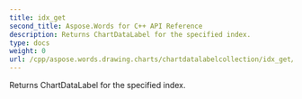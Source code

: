 ```yaml
---
title: idx_get
second_title: Aspose.Words for C++ API Reference
description: Returns ChartDataLabel for the specified index. 
type: docs
weight: 0
url: /cpp/aspose.words.drawing.charts/chartdatalabelcollection/idx_get/
---
```


Returns ChartDataLabel for the specified index. 

